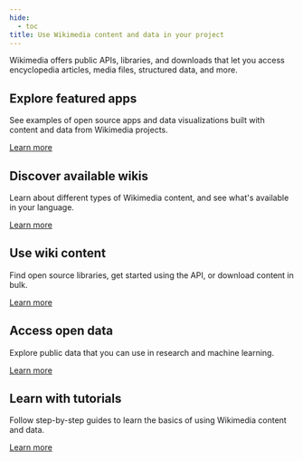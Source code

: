 ```yaml
---
hide:
  - toc
title: Use Wikimedia content and data in your project
---
```


Wikimedia offers public APIs, libraries, and downloads that let you access encyclopedia articles, media files, structured data, and more.

## Explore featured apps

See examples of open source apps and data visualizations built with content and data from Wikimedia projects.

[Learn more](featured-apps.md)

## Discover available wikis

Learn about different types of Wikimedia content, and see what's available in your language.

[Learn more](overview.md)

## Use wiki content

Find open source libraries, get started using the API, or download content in bulk.

[Learn more](content.md)

## Access open data

Explore public data that you can use in research and machine learning.

[Learn more](data.md)

## Learn with tutorials

Follow step-by-step guides to learn the basics of using Wikimedia content and data.

[Learn more](tutorials.md)
